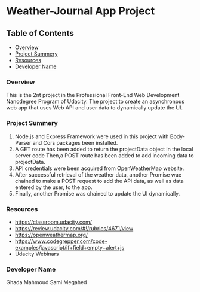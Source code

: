 # Weather-Journal App Project

## Table of Contents

- [Overview](#Overview)
- [Project Summery](#Project-Summery)
- [Resources](#Resources)
- [Developer Name](#Developer-Name)

### Overview

This is the 2nt project in the Professional Front-End Web Development Nanodegree Program of Udacity.
The project to create an asynchronous web app that uses Web API and user data to dynamically update the UI.

### Project Summery

1. Node.js and Express Framework were used in this project with Body-Parser and Cors packages been installed.
2. A GET route has been added to return the projectData object in the local server code Then,a POST route has been added to add incoming data to projectData.
3. API credentials were been acquired from OpenWeatherMap website.
4. After successful retrieval of the weather data, another Promise wae chained to make a POST request to add the API data, as well as data entered by the user, to the app.
5. Finally, another Promise was chained to update the UI dynamically.

### Resources

- https://classroom.udacity.com/
- https://review.udacity.com/#!/rubrics/4671/view
- https://openweathermap.org/
- https://www.codegrepper.com/code-examples/javascript/if+field+empty+alert+js
- Udacity Webinars

### Developer Name

Ghada Mahmoud Sami Megahed
